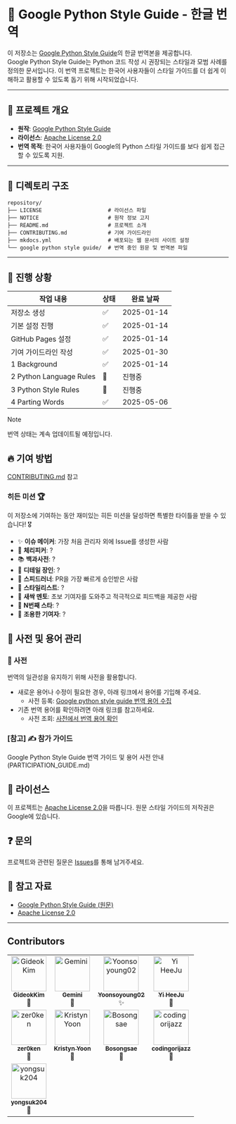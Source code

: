 # 📘 Google Python Style Guide - 한글 번역

이 저장소는 [Google Python Style Guide](https://google.github.io/styleguide/pyguide.html)의 한글 번역본을 제공합니다.  
Google Python Style Guide는 Python 코드 작성 시 권장되는 스타일과 모범 사례를 정의한 문서입니다.
이 번역 프로젝트는 한국어 사용자들이 스타일 가이드를 더 쉽게 이해하고 활용할 수 있도록 돕기 위해 시작되었습니다.

---

## 📌 프로젝트 개요

- **원작**: [Google Python Style Guide](https://google.github.io/styleguide/pyguide.html)
- **라이선스**: [Apache License 2.0](./LICENSE)
- **번역 목적**: 한국어 사용자들이 Google의 Python 스타일 가이드를 보다 쉽게 접근할 수 있도록 지원.

---

## 📂 디렉토리 구조

```
repository/
├── LICENSE                     # 라이선스 파일
├── NOTICE                      # 원작 정보 고지
├── README.md                   # 프로젝트 소개
├── CONTRIBUTING.md             # 기여 가이드라인
├── mkdocs.yml                  # 배포되는 웹 문서의 사이트 설정
└── google python style guide/  # 번역 중인 원문 및 번역본 파일
```

---

## 🚀 진행 상황

| 작업 내용               | 상태 | 완료 날짜  |
| ----------------------- | ---- | ---------- |
| 저장소 생성             | ✅   | 2025-01-14 |
| 기본 설정 진행          | ✅   | 2025-01-14 |
| GitHub Pages 설정       | ✅   | 2025-01-14 |
| 기여 가이드라인 작성    | ✅   | 2025-01-30 |
| 1 Background            | ✅   | 2025-01-14 |
| 2 Python Language Rules | 🔨   | 진행중     |
| 3 Python Style Rules    | 🔨   | 진행중     |
| 4 Parting Words         | ✅   | 2025-05-06 |

> [!NOTE]
> 번역 상태는 계속 업데이트될 예정입니다.

## 🔥 기여 방법

[CONTRIBUTING.md](CONTRIBUTING.md) 참고

### 히든 미션 🏆

이 저장소에 기여하는 동안 재미있는 히든 미션을 달성하면 특별한 타이틀을 받을 수 있습니다! 🎖️

- ✨ **이슈 메이커**: 가장 처음 관리자 외에 Issue를 생성한 사람
- 🍒 **체리피커**: ?
- 📚 **백과사전**: ?
- 🧐 **디테일 장인**: ?
- 🚀 **스피드러너**: PR을 가장 빠르게 승인받은 사람
- 🎨 **스타일리스트**: ?
- 🌱 **새싹 멘토**: 초보 기여자를 도와주고 적극적으로 피드백을 제공한 사람
- 🌟 **N번째 스타**: ?
- 🌙 **조용한 기여자**: ?

## 📌 사전 및 용어 관리

### 📖 사전

번역의 일관성을 유지하기 위해 사전을 활용합니다.

- 새로운 용어나 수정이 필요한 경우, 아래 링크에서 용어를 기입해 주세요.
  - 사전 등록: [Google python style guide 번역 용어 수집](https://forms.gle/EqLQwYh74NBBj3oF9)
- 기존 번역 용어를 확인하려면 아래 링크를 참고하세요.
  - 사전 조회: [사전에서 번역 용어 확인](https://docs.google.com/spreadsheets/d/e/2PACX-1vRRD6I_ELlSzmkNvfn-JVvTjIVbX91RA4g82AjYUogsvuoLLspPqO4PEKZrSwDUuTDgFwxkk1gSA1eW/pubhtml?gid=1120400211&single=true)

### [참고] ✍️ 참가 가이드

Google Python Style Guide 번역 가이드 및 용어 사전 안내(PARTICIPATION_GUIDE.md)

## 📄 라이선스

이 프로젝트는 [Apache License 2.0](LICENSE)을 따릅니다. 원문 스타일 가이드의 저작권은 Google에 있습니다.

## ❓ 문의

프로젝트와 관련된 질문은 [Issues](https://github.com/GideokKim/google-python-style-guide-kr/issues)를 통해 남겨주세요.

## 📖 참고 자료

- [Google Python Style Guide (원문)](https://google.github.io/styleguide/pyguide.html)
- [Apache License 2.0](http://www.apache.org/licenses/LICENSE-2.0)

---

## Contributors

<!-- ALL-CONTRIBUTORS-LIST:START - Do not remove or modify this section -->
<!-- prettier-ignore-start -->
<!-- markdownlint-disable -->
<table>
  <tr>
    <td align="center">
      <a href="https://github.com/GideokKim">
        <img src="https://avatars.githubusercontent.com/u/79832255?v=4" width="80px;" alt="GideokKim"/><br />
        <sub><b>GideokKim</b></sub>
      </a>
      <br />🚧
    </td>
    <td align="center">
      <a href="https://gemini.google.com/">
        <img src="https://github.com/user-attachments/assets/27b6ffe2-3713-4499-8aef-93a6f0b6e777" width="80px;" alt="Gemini"/><br />
        <sub><b>Gemini</b></sub>
      </a>
      <br />🤖
    </td>
    <td align="center">
      <a href="https://github.com/Yoonsoyoung02">
        <img src="https://avatars.githubusercontent.com/u/192282690?v=4" width="80px;" alt="Yoonsoyoung02"/><br />
        <sub><b>Yoonsoyoung02</b></sub>
      </a>
      <br />✨
    </td>
    <td align="center">
      <a href="https://github.com/YiHeeJu">
        <img src="https://avatars.githubusercontent.com/u/177398433?v=4" width="80px;" alt="Yi HeeJu"/><br />
        <sub><b>Yi HeeJu</b></sub>
      </a>
      <br />🚀
    </td>
  </tr>
  <tr>
    <td align="center">
      <a href="https://github.com/zer0ken">
        <img src="https://avatars.githubusercontent.com/u/31297454?v=4" width="80px;" alt="zer0ken"/><br />
        <sub><b>zer0ken</b></sub>
      </a>
      <br />🌱
    </td>
    <td align="center">
      <a href="https://github.com/Kristyn-Yoon">
        <img src="https://avatars.githubusercontent.com/u/189988993?v=4" width="80px;" alt="Kristyn Yoon"/><br />
        <sub><b>Kristyn Yoon</b></sub>
      </a>
      <br />🤝
    </td>
    <td align="center">
      <a href="https://github.com/Bosongsae">
        <img src="https://avatars.githubusercontent.com/u/192054862?v=4" width="80px;" alt="Bosongsae"/><br />
        <sub><b>Bosongsae</b></sub>
      </a>
      <br />🤝
    </td>
    <td align="center">
      <a href="https://github.com/codingorijazz">
        <img src="https://avatars.githubusercontent.com/u/178161492?v=4" width="80px;" alt="codingorijazz"/><br />
        <sub><b>codingorijazz</b></sub>
      </a>
      <br />🤝
    </td>
  </tr>
  <tr>
    <td align="center">
      <a href="https://github.com/yongsuk204">
        <img src="https://avatars.githubusercontent.com/u/192054928?v=4" width="80px;" alt="yongsuk204"/><br />
        <sub><b>yongsuk204</b></sub>
      </a>
      <br />🤝
    </td>
    <td></td>
    <td></td>
    <td></td>
  </tr>
</table>

<!-- markdownlint-restore -->
<!-- prettier-ignore-end -->

<!-- ALL-CONTRIBUTORS-LIST:END -->

<br/>
